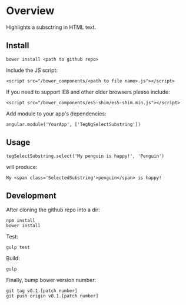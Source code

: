 # Overview

Highlights a subsctring in HTML text.

## Install

    bower install <path to github repo>

Include the JS script:

    <script src="/bower_components/<path to file name>.js"></script>

If you need to support IE8 and other older browsers please include:

    <script src="/bower_components/es5-shim/es5-shim.min.js"></script>

Add module to your app's dependencies:

    angular.module('YourApp', ['TegNgSelectSubstring'])

## Usage

    tegSelectSubstring.select('My penguin is happy!', 'Penguin')

will produce:

    My <span class='SelectedSubstring'>penguin</span> is happy!


## Development

After cloning the github repo into a dir:

    npm install
    bower install

Test:

    gulp test

Build:

    gulp

Finally, bump bower version number:

    git tag v0.1.[patch number]
    git push origin v0.1.[patch number]



